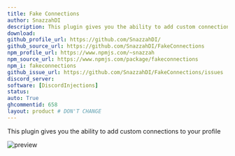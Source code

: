 ```yaml
---
title: Fake Connections
author: SnazzahDI
description: This plugin gives you the ability to add custom connections to your profile
download:
github_profile_url: https://github.com/SnazzahDI/
github_source_url: https://github.com/SnazzahDI/FakeConnections
npm_profile_url: https://www.npmjs.com/~snazzah
npm_source_url: https://www.npmjs.com/package/fakeconnections
npm_i: fakeconnections
github_issue_url: https://github.com/SnazzahDI/FakeConnections/issues
discord_server:
software: [DiscordInjections]
status:
auto: True
ghcommentid: 658
layout: product # DON'T CHANGE
---
```

This plugin gives you the ability to add custom connections to your profile

![preview](https://i-need.discord.cards/fed74a.png)